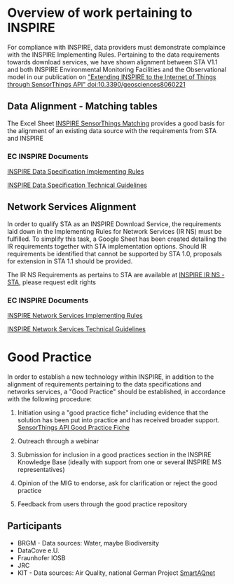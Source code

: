 # Overview of work pertaining to INSPIRE

For compliance with INSPIRE, data providers must demonstrate complaince with the INSPIRE Implementing Rules. 
Pertaining to the data requirements towards download services, we have shown alignment between STA V1.1 and 
both INSPIRE Environmental Monitoring Facilities and the Observational model in our publication on ["Extending INSPIRE to the Internet of Things through
SensorThings API" doi:10.3390/geosciences8060221](https://www.mdpi.com/2076-3263/8/6/221)

## Data Alignment - Matching tables

The Excel Sheet [INSPIRE SensorThings Matching](https://github.com/DataCoveEU/SensorThings/blob/master/INSPIRE/INSPIRE%20SensorThings%20Matching.xlsx) provides a good basis for the alignment of an existing data source with the requirements from STA and INSPIRE

### EC INSPIRE Documents

[INSPIRE Data Specification Implementing Rules](https://inspire.ec.europa.eu/Legislation/Data-Specifications/2892)

[INSPIRE Data Specification Technical Guidelines](https://inspire.ec.europa.eu/Technical-Guidelines/Data-Specifications/2892)

## Network Services Alignment

In order to qualify STA as an INSPIRE Download Service, the requirements laid down in the Implementing Rules for Network Services (IR NS) must be fulfilled. To simplify this task, a Google Sheet has been created detailing the IR requirements together with STA implementation options. Should IR requirements be identified that cannot be supported by STA 1.0, proposals for extension in STA 1.1 should be provided.

The IR NS Requirements as pertains to STA are available at [INSPIRE IR NS - STA](https://docs.google.com/spreadsheets/d/1zX4znRUhsSeZhNMKMLsg3kFbec7hdhrOwujaFHkwl78/edit#gid=0), please request edit rights

### EC INSPIRE Documents

[INSPIRE Network Services Implementing Rules](https://inspire.ec.europa.eu/Legislation/Network-Services/41)

[INSPIRE Network Services Technical Guidelines](https://inspire.ec.europa.eu/Technical-Guidelines2/Network-Services/41)


# Good Practice

In order to establish a new technology within INSPIRE, in addition to the alignment of requirements pertaining to the data specifications and networks services, a "Good Practice" should be established, in accordance with the following procedure:

1. Initiation using a "good practice fiche" including evidence that the solution has been put into practice and has received broader support. [SensorThings API Good Practice Fiche](https://docs.google.com/document/d/1AKw3xXqiCVYSbRvqra0jnsbIF3Nm_KonwDO0RRluo3Y/edit)

2. Outreach through a webinar 

3. Submission for inclusion in a good practices section in the INSPIRE Knowledge Base (ideally with support from one or several INSPIRE MS representatives)

4. Opinion of the MIG to endorse, ask for clarification or reject the good practice 

5. Feedback from users through the good practice repository

## Participants
* BRGM - Data sources: Water, maybe Biodiversity
* DataCove e.U.
* Fraunhofer IOSB
* JRC
* KIT - Data sources: Air Quality, national German Project [SmartAQnet](http://smartaq.net/)

